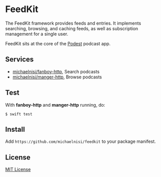# FeedKit

The FeedKit framework provides feeds and entries. It implements searching, browsing, and caching feeds, as well as subscription management for a single user.

FeedKit sits at the core of the [Podest](https://github.com/michaelnisi/podest) podcast app.

## Services

- [michaelnisi/fanboy-http](https://github.com/michaelnisi/fanboy-http), Search podcasts
- [michaelnisi/manger-http](https://github.com/michaelnisi/manger-http), Browse podcasts

## Test

With **fanboy-http** and **manger-http** running, do:

```
$ swift test
```

## Install

Add `https://github.com/michaelnisi/feedkit`  to your package manifest.

## License

[MIT License](https://github.com/michaelnisi/feedkit/blob/master/LICENSE)

